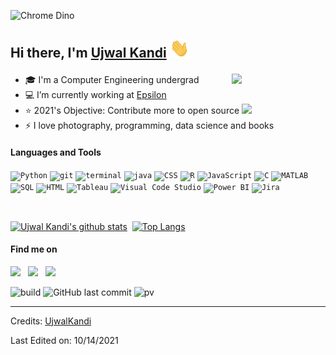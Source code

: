  <!--
**UjwalKandi/UjwalKandi** is a ✨ _special_ ✨ repository because its `README.md` (this file) appears on your GitHub profile.
-->

![Chrome Dino](https://mir-s3-cdn-cf.behance.net/project_modules/max_1200/4ff07986208593.5d9a654e92f36.gif)


<h2 align="left">Hi there, I'm <a href="https://www.linkedin.com/in/byanka-monteiro-b1284b22b" target="_blank" rel="noopener noreferrer">Ujwal Kandi</a> <img src="https://raw.githubusercontent.com/ABSphreak/ABSphreak/master/gifs/Hi.gif" height="30" />
 
<a href="https://github.com/byankatm"><img align='right' src='https://github.com/byankatm/byankatm/blob/changes-to-readme/svg/87202985-820dcb80-c2b6-11ea-9f56-7ec461c497c3.gif' width='150"'></a></h2>

- 🎓 I'm a Computer Engineering undergrad  
- 💻 I’m currently working at [Epsilon](https://www.epsilon.com/us) 
- ⭐ 2021's Objective: Contribute more to open source <img src="https://media.giphy.com/media/WUlplcMpOCEmTGBtBW/giphy.gif" width="30">
- ⚡ I love photography, programming, data science and books 


#### Languages and Tools 
<p>
  <code><img height="25" src="https://raw.githubusercontent.com/UjwalKandi/UjwalKandi/changes-to-readme/svg/python-5.svg" alt="Python"></code>
  <code><img height="25" src="https://raw.githubusercontent.com/byankatm/byankatm/changes-to-readme/svg/git-icon.svg" alt="git"></code>
  <code><img height="22" src="https://raw.githubusercontent.com/byankatm/byankatm/changes-to-readme/svg/terminal-1.svg" alt="terminal"></code>
  <code><img height="27" src="https://raw.githubusercontent.com/byankatm/byankatm/changes-to-readme/svg/java-4.svg" alt="java"></code>
  <code><img height="25" src="https://raw.githubusercontent.com/byankatm/byankatm/changes-to-readme/svg/css-3.svg" alt="CSS"></code>
  <code><img height="25" src="https://raw.githubusercontent.com/byankatm/byankatm/changes-to-readme/svg/r-lang.svg" alt="R"></code>
  <code><img height="25" src="https://raw.githubusercontent.com/byankatm/byankatm/changes-to-readme/svg/javascript.svg" alt="JavaScript"></code>
  <code><img height="25" src="https://raw.githubusercontent.com/byankatm/byankatm/changes-to-readme/svg/c-2975.svg" alt="C"></code>
  <code><img height="25" src="https://raw.githubusercontent.com/byankatm/byankatm/master/svg/Matlab_Logo.png" alt="MATLAB"></code>
  <code><img height="26" src="https://raw.githubusercontent.com/byankatm/byankatm/changes-to-readme/svg/sql.png" alt="SQL"></code>
  <code><img height="25" src="https://raw.githubusercontent.com/byankatm/byankatm/changes-to-readme/svg/html-5.svg" alt="HTML"></code>
  <code><img height="25" src="https://raw.githubusercontent.com/byankatm/byankatm/changes-to-readme/svg/tableau-software.svg" alt="Tableau"></code>
  <code><img height="25" src="https://raw.githubusercontent.com/byankatm/byankatm/changes-to-readme/svg/visual-studio-code-1.svg" alt="Visual Code Studio"></code>
  <code><img height="25" src="https://raw.githubusercontent.com/byankatm/byankatm/changes-to-readme/svg/power-bi-1.svg" alt="Power BI"></code>
  <code><img height="25" src="https://github.com/byankatm/byankatm/blob/c45f674e1145d04d97cd57f4e9dac336c5e29600/svg/jira-3.svg" alt="Jira"></code>

</p>

<br />

[![Ujwal Kandi's github stats](https://github-readme-stats.byankatm.vercel.app/api?username=byankatm&count_private=true&show_icons=true&theme=blue-green&hide_rank=false&hide=stars&include_all_commits=true)](https://github.com/byankatm?tab=repositories)&nbsp;&nbsp;[![Top Langs](https://github-readme-stats.byankatm.vercel.app/api/top-langs/?username=byankatm&layout=compact&langs_count=6&theme=blue-green)](https://github.com/byankatm)

<!-- <a href="https://www.adamalston.com/"><img height="137px" src="https://github-readme-stats.vercel.app/api?username=UjwalKandi&hide_title=true&hide_border=true&show_icons=true&include_all_commits=true&count_private=true&line_height=21&text_color=000&icon_color=000&bg_color=0,ea6161,ffc64d,fffc4d,52fa5a&theme=graywhite" />wi*quL3fcV<img height="137px" src="https://github-readme-stats.vercel.app/api/top-langs/?username=UjwalKandi&hide=html&hide_title=true&hide_border=true&layout=compact&langs_count=6&exclude_repo=comp426,Redventures-Movie-Quotes&text_color=000&icon_color=fff&bg_color=0,52fa5a,4dfcff,c64dff&theme=graywhite" /></a> -->


#### Find me on  
<!--
<p align='left'>
   <a href="https://www.linkedin.com/in/ujwalkandi" target="_blank"><img height="25" src="https://raw.githubusercontent.com/UjwalKandi/UjwalKandi/changes-to-readme/svg/linkedin-icon-2.svg"></a>&nbsp;&nbsp;
 <a href="https://twitter.com/UjwalKandiii" target="_blank"><img height="25" src="https://raw.githubusercontent.com/UjwalKandi/UjwalKandi/changes-to-readme/svg/twitter-3.svg"></a>&nbsp;&nbsp;
 <a href="https://instagram.com/ujwal_kandi" target="_blank"><img height="25" src="https://raw.githubusercontent.com/UjwalKandi/UjwalKandi/changes-to-readme/svg/instagram-2-1.svg"></a>&nbsp;&nbsp;
 <a href="https://www.kaggle.com/ujwalkandi" target="_blank"><img height="25" src="https://raw.githubusercontent.com/UjwalKandi/UjwalKandi/changes-to-readme/svg/Kaggle%20Icon.svg"></a>&nbsp;&nbsp;
 <a href="https://public.tableau.com/profile/ujwal.kandi#!/" target="_blank"><img height="25" src="https://raw.githubusercontent.com/UjwalKandi/UjwalKandi/changes-to-readme/svg/tableau-software.svg"></a>&nbsp;&nbsp;
 <a href="https://github.com/UjwalKandi" target="_blank"><img height="25" src="https://raw.githubusercontent.com/UjwalKandi/UjwalKandi/changes-to-readme/svg/github-1.svg"></a>&nbsp;&nbsp;
 
 </p>
 -->

 <p align='left'>
   <a href="https://www.linkedin.com/in/byanka-monteiro" target="_blank"><img height="25" src="https://raw.githubusercontent.com/byankatm/byankatm/changes-to-readme/svg/linkedin%20rect.svg"></a>&nbsp;&nbsp;
 <a href="https://instagram.com/tomazbye" target="_blank"><img height="25" src="https://raw.githubusercontent.com/byankatm/byankatm/changes-to-readme/svg/insta%20rect.svg"></a>&nbsp;&nbsp;
 <a href="https://github.com/byankatm" target="_blank"><img height="25" src="https://raw.githubusercontent.com/byankatm/byankatm/changes-to-readme/svg/github%20rect.svg"></a>&nbsp;&nbsp;
 
 </p>


![build](https://github.com/byankatm/byankatm/blob/changes-to-readme/svg/badge.svg)
![GitHub last commit](https://github.com/byankatm/byankatm/blob/master/svg/last%20commit.svg)
![pv](https://pageview.vercel.app/?github_user=byankatm)


-----
Credits: [UjwalKandi](https://github.com/UjwalKandi)

Last Edited on: 10/14/2021
